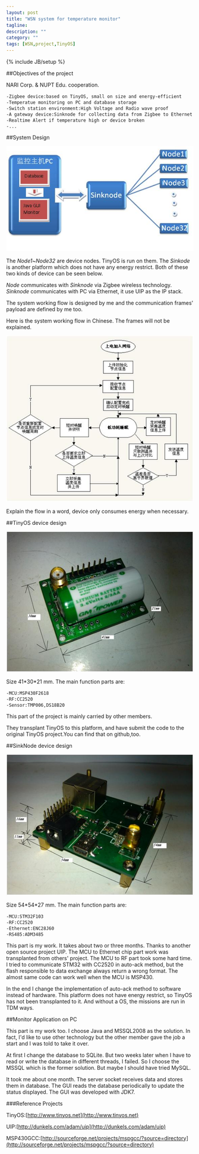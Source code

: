 ```yaml
---
layout: post
title: "WSN system for temperature monitor"
tagline: 
description: ""
category: ""
tags: [WSN,project,TinyOS]
---
```

{% include JB/setup %}

##Objectives of the project

NARI Corp. & NUPT Edu. cooperation.

	-Zigbee device:based on TinyOS, small on size and energy-efficient
	-Temperatue monitoring on PC and database storage
	-Switch station environment:High Voltage and Radio wave proof
	-A gateway device:Sinknode for collecting data from Zigbee to Ethernet
	-Realtime Alert if temperature high or device broken
	-...

##System Design

![](/img/WSNSystem.jpg)

The *Node1*~*Node32* are device nodes. TinyOS is run on them. The *Sinkode* is another platform which does not have any energy restrict. Both of these two kinds of device can be seen below.

*Node* communicates with *Sinknode* via Zigbee wireless technology. *Sinknode* communicates with PC via Ethernet, it use UIP as the IP stack. 

The system working flow is designed by me and the communication frames' payload are defined by me too.

Here is the system working flow in Chinese. The frames will not be explained.

![](/img/flow.JPG)

Explain the flow in a word, device only consumes energy when necessary.

##TinyOS device design

![](/img/device.jpg)

Size 41\*30\*21 mm. The main function parts are:

	-MCU:MSP430F2618
	-RF:CC2520
	-Sensor:TMP006,DS18B20
	
This part of the project is mainly carried by other members.

They transplant TinyOS to this platform, and have submit the code to the original TinyOS project.You can find that on github,too.


##SinkNode device design

![](/img/sinknode.jpg)

Size 54\*54\*27 mm. The main function parts are:

	-MCU:STM32F103
	-RF:CC2520
	-Ethernet:ENC28J60
	-RS485:ADM3485
	
This part is my work. It takes about two or three months. Thanks to another open source project UIP. The MCU to Ethernet chip part work was transplanted from others' project. The MCU to RF part took some hard time. I tried to communicate STM32 with CC2520 in auto-ack method, but the flash responsible to data exchange always return a wrong format. The almost same code can work well when the MCU is MSP430.

In the end I change the implementation of auto-ack method to software instead of hardware. This platform does not have energy restrict, so TinyOS has not been transplanted to it. And without a OS, the missions are run in TDM ways.

##Monitor Application on PC

This part is my work too. I choose Java and MSSQL2008 as the solution. In fact, I'd like to use other technology but the other member gave the job a start and I was told to take it over.

At first I change the database to SQLite. But two weeks later when I have to read or write the database in different threads, I failed. So I choose the MSSQL which is the former solution. But maybe I should have tried MySQL.

It took me about one month. The server socket receives data and stores them in database. The GUI reads the database periodically to update the status displayed. The GUI was developed with JDK7.

###Reference Projects

TinyOS:[http://www.tinyos.net](http://www.tinyos.net)

UIP:[http://dunkels.com/adam/uip](http://dunkels.com/adam/uip)

MSP430GCC:[http://sourceforge.net/projects/mspgcc/?source=directory](http://sourceforge.net/projects/mspgcc/?source=directory)

